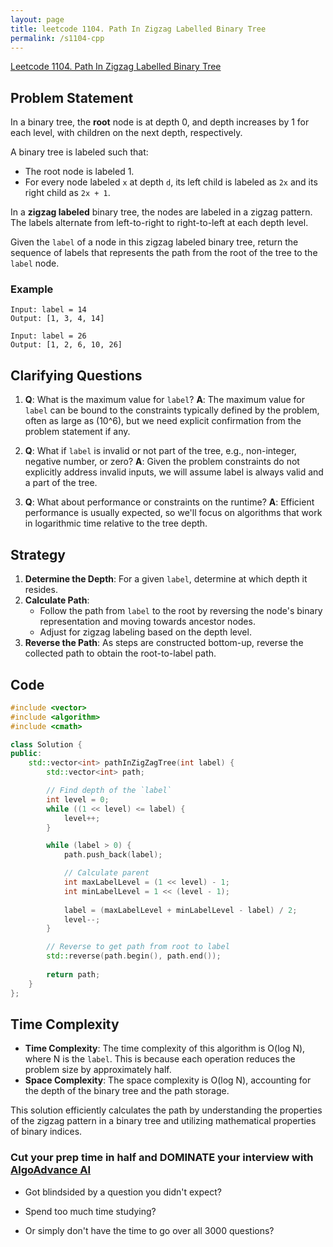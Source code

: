 ```yaml
---
layout: page
title: leetcode 1104. Path In Zigzag Labelled Binary Tree
permalink: /s1104-cpp
---
```

[Leetcode 1104. Path In Zigzag Labelled Binary Tree](https://algoadvance.github.io/algoadvance/l1104)
## Problem Statement
In a binary tree, the **root** node is at depth 0, and depth increases by 1 for each level, with children on the next depth, respectively.

A binary tree is labeled such that:

- The root node is labeled 1.
- For every node labeled `x` at depth `d`, its left child is labeled as `2x` and its right child as `2x + 1`.

In a **zigzag labeled** binary tree, the nodes are labeled in a zigzag pattern. The labels alternate from left-to-right to right-to-left at each depth level.

Given the `label` of a node in this zigzag labeled binary tree, return the sequence of labels that represents the path from the root of the tree to the `label` node.

### Example
```
Input: label = 14
Output: [1, 3, 4, 14]

Input: label = 26
Output: [1, 2, 6, 10, 26]
```

## Clarifying Questions
1. **Q**: What is the maximum value for `label`?
   **A**: The maximum value for `label` can be bound to the constraints typically defined by the problem, often as large as \(10^6\), but we need explicit confirmation from the problem statement if any.

2. **Q**: What if `label` is invalid or not part of the tree, e.g., non-integer, negative number, or zero?
   **A**: Given the problem constraints do not explicitly address invalid inputs, we will assume label is always valid and a part of the tree.

3. **Q**: What about performance or constraints on the runtime?
   **A**: Efficient performance is usually expected, so we'll focus on algorithms that work in logarithmic time relative to the tree depth.


## Strategy

1. **Determine the Depth**: For a given `label`, determine at which depth it resides.
2. **Calculate Path**:
   - Follow the path from `label` to the root by reversing the node's binary representation and moving towards ancestor nodes.
   - Adjust for zigzag labeling based on the depth level.
3. **Reverse the Path**: As steps are constructed bottom-up, reverse the collected path to obtain the root-to-label path.

## Code

```cpp
#include <vector>
#include <algorithm>
#include <cmath>

class Solution {
public:
    std::vector<int> pathInZigZagTree(int label) {
        std::vector<int> path;

        // Find depth of the `label`
        int level = 0;
        while ((1 << level) <= label) {
            level++;
        }

        while (label > 0) {
            path.push_back(label);

            // Calculate parent
            int maxLabelLevel = (1 << level) - 1;
            int minLabelLevel = 1 << (level - 1);
            
            label = (maxLabelLevel + minLabelLevel - label) / 2;
            level--;
        }

        // Reverse to get path from root to label
        std::reverse(path.begin(), path.end());
        
        return path;
    }
};
```

## Time Complexity

- **Time Complexity**: The time complexity of this algorithm is O(log N), where N is the `label`. This is because each operation reduces the problem size by approximately half.
- **Space Complexity**: The space complexity is O(log N), accounting for the depth of the binary tree and the path storage.

This solution efficiently calculates the path by understanding the properties of the zigzag pattern in a binary tree and utilizing mathematical properties of binary indices.


### Cut your prep time in half and DOMINATE your interview with [AlgoAdvance AI](https://algoAdvance.com)

- Got blindsided by a question you didn't expect?

- Spend too much time studying?

- Or simply don't have the time to go over all 3000 questions?

